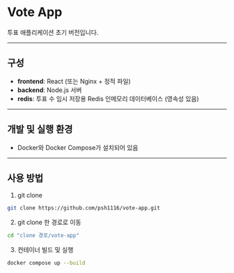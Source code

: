 # Vote App

투표 애플리케이션 초기 버전입니다.

---

## 구성

- **frontend**: React (또는 Nginx + 정적 파일)
- **backend**: Node.js 서버
- **redis**: 투표 수 임시 저장용 Redis 인메모리 데이터베이스 (영속성 있음)

---

## 개발 및 실행 환경

- Docker와 Docker Compose가 설치되어 있음

---

## 사용 방법

1. git clone
```bash
git clone https://github.com/psh1116/vote-app.git
```

2. git clone 한 경로로 이동
```bash
cd "clone 경로/vote-app"
```

3. 컨테이너 빌드 및 실행

```bash
docker compose up --build
```